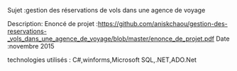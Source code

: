 Sujet :gestion des réservations de vols dans une agence de voyage

Description:
Enoncé de projet :https://github.com/aniskchaou/gestion-des-reservations-_vols_dans_une_agence_de_voyage/blob/master/enonce_de_projet.pdf
Date :novembre 2015

technologies utilisés : C#,winforms,Microsoft SQL,.NET,ADO.Net
